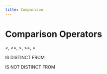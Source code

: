 ```yaml
---
title: Comparison
---
```


# Comparison Operators

<, <=, >, >=, =

IS DISTINCT FROM

IS NOT DISTINCT FROM
